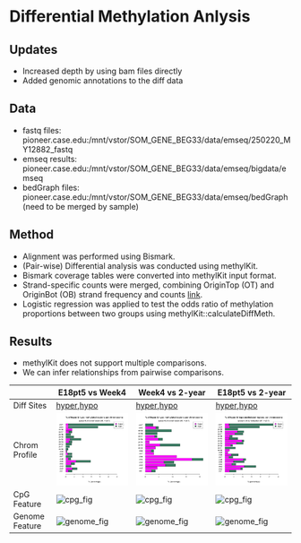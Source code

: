 
# Differential Methylation Anlysis 
## Updates
- Increased depth by using bam files directly
- Added genomic annotations to the diff data

## Data
- fastq files: pioneer.case.edu:/mnt/vstor/SOM_GENE_BEG33/data/emseq/250220_MY12882_fastq
- emseq results: pioneer.case.edu:/mnt/vstor/SOM_GENE_BEG33/data/emseq/bigdata/emseq
- bedGraph files: pioneer.case.edu:/mnt/vstor/SOM_GENE_BEG33/data/emseq/bedGraph (need to be merged by sample)

## Method
- Alignment was performed using Bismark.
- (Pair-wise) Differential analysis was conducted using methylKit.
- Bismark coverage tables were converted into methylKit input format.
- Strand-specific counts were merged, combining OriginTop (OT) and OriginBot (OB) strand frequency and counts [link](figures).
- Logistic regression was applied to test the odds ratio of methylation proportions between two groups using methylKit::calculateDiffMeth.

## Results
- methylKit does not support multiple comparisons.
- We can infer relationships from pairwise comparisons.

| | E18pt5 vs Week4 | Week4 vs 2-year | E18pt5 vs 2-year |
|-|-|-|-| 
| Diff Sites |[hyper](post/2025-04-04/E18pt5_vs_Week4_diff_25p_05q_hyper.tsv),[hypo](post/2025-04-04/E18pt5_vs_Week4_diff_25p_05q_hypo.tsv)|[hyper](post/2025-04-04/Week4_vs_2-year_diff_25p_05q_hyper.tsv),[hypo](post/2025-04-04/Week4_vs_2-year_diff_25p_05q_hypo.tsv)|[hyper](post/2025-04-04/E18pt5_vs_2-year_diff_25p_05q_hyper.tsv),[hypo](post/2025-04-04/E18pt5_vs_2-year_diff_25p_05q_hypo.tsv)|
| Chrom Profile|![chrom_fig](post/2025-04-04/E18pt5_vs_Week4_diff_25p_05q_per_chrom.png)|![chrom_fig](post/2025-04-04/Week4_vs_2-year_diff_25p_05q_per_chrom.png)|![chrom_fig](post/2025-04-04/E18pt5_vs_2-year_diff_25p_05q_per_chrom.png)|
| CpG Feature |![cpg_fig](post/2025-04-04/E18pt5_vs_Week4_diff_25p_05q_cpgfeature.png)|![cpg_fig](post/2025-04-04/Week4_vs_2-year_diff_25p_05q_cpgfeature.png)|![cpg_fig](post/2025-04-04/E18pt5_vs_2-year_diff_25p_05q_cpgfeature.png)|
| Genome Feature |![genome_fig](post/2025-04-04/E18pt5_vs_Week4_diff_25p_05q_genomefeature.png)|![genome_fig](post/2025-04-04/Week4_vs_2-year_diff_25p_05q_genomefeature.png)|![genome_fig](post/2025-04-04/E18pt5_vs_2-year_diff_25p_05q_genomefeature.png)|
